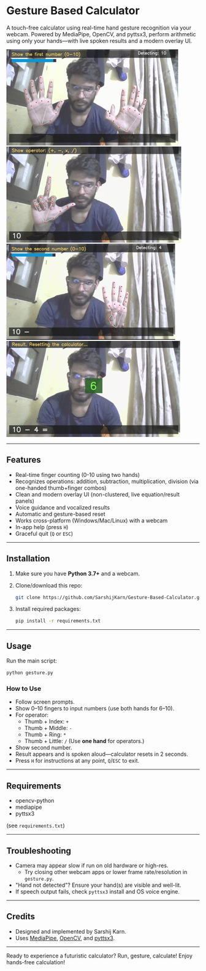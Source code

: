 # Gesture Based Calculator

A touch-free calculator using real-time hand gesture recognition via your webcam. Powered by MediaPipe, OpenCV, and pyttsx3, perform arithmetic using only your hands—with live spoken results and a modern overlay UI.

![First](images/first.gif) ![Operator](images/operator.gif)
![Second](images/second.gif) ![Result](images/result.gif)

---

## Features

- Real-time finger counting (0-10 using two hands)
- Recognizes operations: addition, subtraction, multiplication, division (via one-handed thumb+finger combos)
- Clean and modern overlay UI (non-clustered, live equation/result panels)
- Voice guidance and vocalized results
- Automatic and gesture-based reset
- Works cross-platform (Windows/Mac/Linux) with a webcam
- In-app help (press `H`)
- Graceful quit (`Q` or `ESC`)

---

## Installation

1. Make sure you have **Python 3.7+** and a webcam.
2. Clone/download this repo:
   ```sh
   git clone https://github.com/SarshijKarn/Gesture-Based-Calculator.git
   ```
   
3. Install required packages:
   ```sh
   pip install -r requirements.txt
   ```

---

## Usage

Run the main script:

```sh
python gesture.py
```

### How to Use
- Follow screen prompts.
- Show 0–10 fingers to input numbers (use both hands for 6–10).
- For operator:
    - Thumb + Index: `+`
    - Thumb + Middle: `-`
    - Thumb + Ring: `*`
    - Thumb + Little: `/`
  (Use **one hand** for operators.)
- Show second number.
- Result appears and is spoken aloud—calculator resets in 2 seconds.
- Press `H` for instructions at any point, `Q`/`ESC` to exit.

---

## Requirements

- opencv-python
- mediapipe
- pyttsx3

(see `requirements.txt`)

---

## Troubleshooting
- Camera may appear slow if run on old hardware or high-res.
  - Try closing other webcam apps or lower frame rate/resolution in `gesture.py`.
- "Hand not detected"? Ensure your hand(s) are visible and well-lit.
- If speech output fails, check `pyttsx3` install and OS voice engine.

---

## Credits
- Designed and implemented by Sarshij Karn.
- Uses [MediaPipe](https://google.github.io/mediapipe/), [OpenCV](https://opencv.org/), and [pyttsx3](https://pyttsx3.readthedocs.io/).

---


Ready to experience a futuristic calculator?
Run, gesture, calculate!
Enjoy hands-free calculation!
